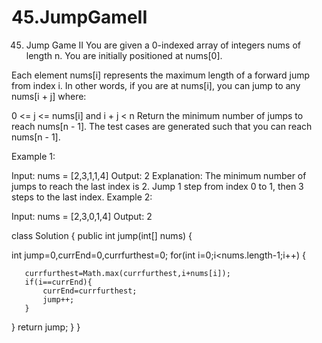 # 45.JumpGameII
45. Jump Game II
You are given a 0-indexed array of integers nums of length n. You are initially positioned at nums[0].

Each element nums[i] represents the maximum length of a forward jump from index i. In other words, if you are at nums[i], you can jump to any nums[i + j] where:

0 <= j <= nums[i] and
i + j < n
Return the minimum number of jumps to reach nums[n - 1]. The test cases are generated such that you can reach nums[n - 1].

 

Example 1:

Input: nums = [2,3,1,1,4]
Output: 2
Explanation: The minimum number of jumps to reach the last index is 2. Jump 1 step from index 0 to 1, then 3 steps to the last index.
Example 2:

Input: nums = [2,3,0,1,4]
Output: 2


 class Solution {
    public int jump(int[] nums) {
        
   int jump=0,currEnd=0,currfurthest=0;
   for(int i=0;i<nums.length-1;i++)
   {

       currfurthest=Math.max(currfurthest,i+nums[i]);
       if(i==currEnd){
           currEnd=currfurthest;
           jump++;
       }

   }
   return jump;
    }
}
